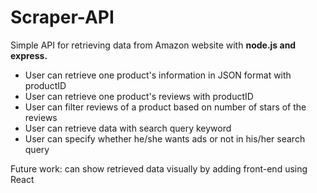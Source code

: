 # Scraper-API
Simple API for retrieving data from Amazon website with **node.js and express.**<br/>

* User can retrieve one product's information in JSON format with productID
* User can retrieve one product's reviews with productID
* User can filter reviews of a product based on number of stars of the reviews
* User can retrieve data with search query keyword 
* User can specify whether he/she wants ads or not in his/her search query<br/>

Future work: can show retrieved data visually by adding front-end using React 
